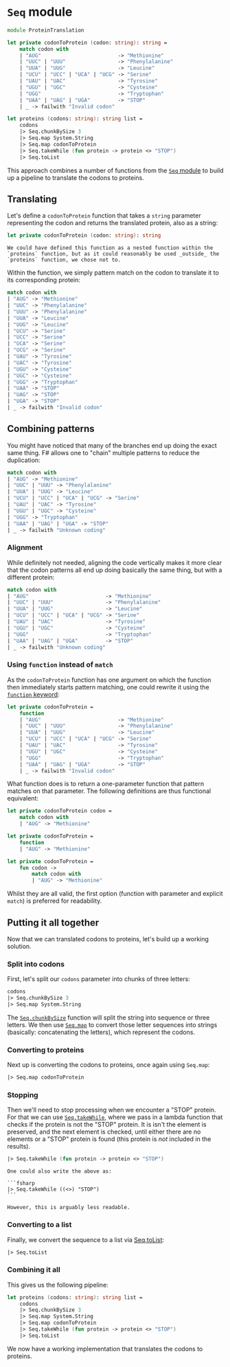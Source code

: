 # `Seq` module

```fsharp
module ProteinTranslation

let private codonToProtein (codon: string): string =
    match codon with
    | "AUG"                         -> "Methionine"
    | "UUC" | "UUU"                 -> "Phenylalanine"
    | "UUA" | "UUG"                 -> "Leucine"
    | "UCU" | "UCC" | "UCA" | "UCG" -> "Serine"
    | "UAU" | "UAC"                 -> "Tyrosine"
    | "UGU" | "UGC"                 -> "Cysteine"
    | "UGG"                         -> "Tryptophan"
    | "UAA" | "UAG" | "UGA"         -> "STOP"
    | _ -> failwith "Invalid codon"

let proteins (codons: string): string list =
    codons
    |> Seq.chunkBySize 3
    |> Seq.map System.String
    |> Seq.map codonToProtein
    |> Seq.takeWhile (fun protein -> protein <> "STOP")
    |> Seq.toList
```

This approach combines a number of functions from the [`Seq` module][seq-module] to build up a pipeline to translate the codons to proteins.

## Translating

Let's define a `codonToProtein` function that takes a `string` parameter representing the codon and returns the translated protein, also as a string:

```fsharp
let private codonToProtein (codon: string): string
```

```exercism/note
We could have defined this function as a nested function within the `proteins` function, but as it could reasonably be used _outside_ the `proteins` function, we chose not to.
```

Within the function, we simply pattern match on the codon to translate it to its corresponding protein:

```fsharp
match codon with
| "AUG" -> "Methionine"
| "UUC" -> "Phenylalanine"
| "UUU" -> "Phenylalanine"
| "UUA" -> "Leucine"
| "UUG" -> "Leucine"
| "UCU" -> "Serine"
| "UCC" -> "Serine"
| "UCA" -> "Serine"
| "UCG" -> "Serine"
| "UAU" -> "Tyrosine"
| "UAC" -> "Tyrosine"
| "UGU" -> "Cysteine"
| "UGC" -> "Cysteine"
| "UGG" -> "Tryptophan"
| "UAA" -> "STOP"
| "UAG" -> "STOP"
| "UGA" -> "STOP"
| _ -> failwith "Invalid codon"
```

## Combining patterns

You might have noticed that many of the branches end up doing the exact same thing.
F# allows one to "chain" multiple patterns to reduce the duplication:

```fsharp
match codon with
| "AUG" -> "Methionine"
| "UUC" | "UUU" -> "Phenylalanine"
| "UUA" | "UUG" -> "Leucine"
| "UCU" | "UCC" | "UCA" | "UCG" -> "Serine"
| "UAU" | "UAC" -> "Tyrosine"
| "UGU" | "UGC" -> "Cysteine"
| "UGG" -> "Tryptophan"
| "UAA" | "UAG" | "UGA" -> "STOP"
| _ -> failwith "Unknown coding"
```

### Alignment

While definitely not needed, aligning the code vertically makes it more clear that the codon patterns all end up doing basically the same thing, but with a different protein:

```fsharp
match codon with
| "AUG"                         -> "Methionine"
| "UUC" | "UUU"                 -> "Phenylalanine"
| "UUA" | "UUG"                 -> "Leucine"
| "UCU" | "UCC" | "UCA" | "UCG" -> "Serine"
| "UAU" | "UAC"                 -> "Tyrosine"
| "UGU" | "UGC"                 -> "Cysteine"
| "UGG"                         -> "Tryptophan"
| "UAA" | "UAG" | "UGA"         -> "STOP"
| _ -> failwith "Unknown coding"
```

### Using `function` instead of `match`

As the `codonToProtein` function has one argument on which the function then immediately starts pattern matching, one could rewrite it using the [`function` keyword][function-keyword]:

```fsharp
let private codonToProtein =
    function
    | "AUG"                         -> "Methionine"
    | "UUC" | "UUU"                 -> "Phenylalanine"
    | "UUA" | "UUG"                 -> "Leucine"
    | "UCU" | "UCC" | "UCA" | "UCG" -> "Serine"
    | "UAU" | "UAC"                 -> "Tyrosine"
    | "UGU" | "UGC"                 -> "Cysteine"
    | "UGG"                         -> "Tryptophan"
    | "UAA" | "UAG" | "UGA"         -> "STOP"
    | _ -> failwith "Invalid codon"
```

What function does is to return a one-parameter function that pattern matches on that parameter.
The following definitions are thus functional equivalent:

```fsharp
let private codonToProtein codon =
    match codon with
    | "AUG" -> "Methionine"

let private codonToProtein =
    function
    | "AUG" -> "Methionine"

let private codonToProtein =
    fun codon ->
        match codon with
        | "AUG" -> "Methionine"
```

Whilst they are all valid, the first option (function with parameter and explicit `match`) is preferred for readability.

## Putting it all together

Now that we can translated codons to proteins, let's build up a working solution.

### Split into codons

First, let's split our `codons` parameter into chunks of three letters:

```fsharp
codons
|> Seq.chunkBySize 3
|> Seq.map System.String
```

The [`Seq.chunkBySize`][seq.chunk-by-size] function will split the string into sequence or three letters.
We then use [`Seq.map`][seq.map] to convert those letter sequences into strings (basically: concatenating the letters), which represent the codons.

### Converting to proteins

Next up is converting the codons to proteins, once again using `Seq.map`:

```fsharp
|> Seq.map codonToProtein
```

### Stopping

Then we'll need to stop processing when we encounter a "STOP" protein.
For that we can use [`Seq.takeWhile`][seq.take-while], where we pass in a lambda function that checks if the protein is not the "STOP" protein.
It is isn't the element is preserved, and the next element is checked, until either there are no elements or a "STOP" protein is found (this protein is _not_ included in the results).

```fsharp
|> Seq.takeWhile (fun protein -> protein <> "STOP")
```

````exercism/note
One could also write the above as:

```fsharp
|> Seq.takeWhile ((<>) "STOP")
```

However, this is arguably less readable.
````

### Converting to a list

Finally, we convert the sequence to a list via [Seq.toList][seq.tolist]:

```fsharp
|> Seq.toList
```

### Combining it all

This gives us the following pipeline:

```fsharp
let proteins (codons: string): string list =
    codons
    |> Seq.chunkBySize 3
    |> Seq.map System.String
    |> Seq.map codonToProtein
    |> Seq.takeWhile (fun protein -> protein <> "STOP")
    |> Seq.toList
```

We now have a working implementation that translates the codons to proteins.

[function-keyword]: https://learn.microsoft.com/en-us/dotnet/fsharp/language-reference/match-expressions#remarks
[seq.chunk-by-size]: https://fsharp.github.io/fsharp-core-docs/reference/fsharp-collections-seqmodule.html#chunkBySize
[seq.map]: https://fsharp.github.io/fsharp-core-docs/reference/fsharp-collections-seqmodule.html#map
[seq.take-while]: https://fsharp.github.io/fsharp-core-docs/reference/fsharp-collections-seqmodule.html#takeWhile
[seq-module]: https://fsharp.github.io/fsharp-core-docs/reference/fsharp-collections-seqmodule.html
[seq.tolist]: https://fsharp.github.io/fsharp-core-docs/reference/fsharp-collections-seqmodule.html#toList
